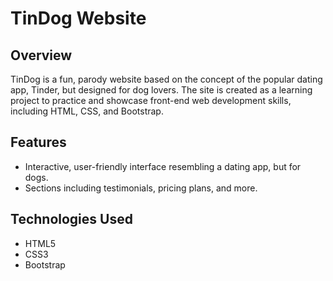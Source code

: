 # TinDog Website

## Overview
TinDog is a fun, parody website based on the concept of the popular dating app, Tinder, but designed for dog lovers. The site is created as a learning project to practice and showcase front-end web development skills, including HTML, CSS, and Bootstrap.

## Features
- Interactive, user-friendly interface resembling a dating app, but for dogs.
- Sections including testimonials, pricing plans, and more.

## Technologies Used
- HTML5
- CSS3
- Bootstrap
